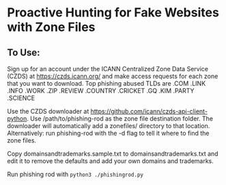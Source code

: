 # Proactive Hunting for Fake Websites with Zone Files

## To Use:
Sign up for an account under the ICANN Centralized Zone Data Service (CZDS) at https://czds.icann.org/ and make access requests for each zone that you want to download.
Top phishing abused TLDs are .COM .LINK .INFO .WORK .ZIP .REVIEW .COUNTRY .CRICKET .GQ .KIM .PARTY .SCIENCE

Use the CZDS downloader at https://github.com/icann/czds-api-client-python.
Use /path/to/phishing-rod as the zone file destination folder.  The downloader will automatically add a zonefiles/ directory to that location.  Alternatively: run phishing-rod with the -d flag to tell it where to find the zone files.

Copy domainsandtrademarks.sample.txt to domainsandtrademarks.txt and edit it to remove the defaults and add your own domains and trademarks.

Run phishing rod with `python3 ./phishingrod.py`
